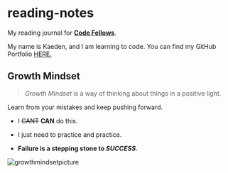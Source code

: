 # reading-notes
My reading journal for [**Code Fellows**](https://www.codefellows.org/).

My name is Kaeden, and I am learning to code. You can find my GitHub Portfolio [HERE.](https://github.com/KaedenOC)

## Growth Mindset

> *Growth Mindset* is a way of thinking about things in a positive light. 

Learn from your mistakes and keep pushing forward.

- I ~~CANT~~ **CAN** do this. 

- I just need to practice and practice.

- **Failure is a stepping stone to _SUCCESS_**. 

![growthmindsetpicture](![image](https://user-images.githubusercontent.com/122385052/220195467-1e4d3b6d-3a53-46ce-b8f6-d07c3dbf7d1f.png)
)
